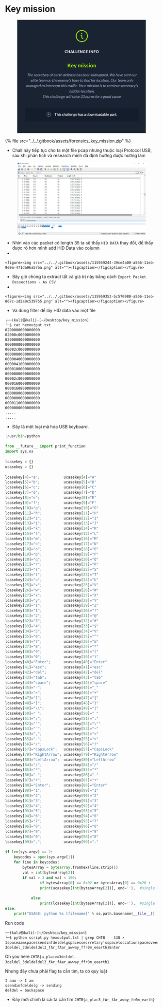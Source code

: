 # Key mission

<figure><img src="../../.gitbook/assets/115967032-8a3faa80-a55a-11eb-9e93-bc91371bdad1.png" alt=""><figcaption></figcaption></figure>

{% file src="../../.gitbook/assets/forensics_key_mission.zip" %}

* Chall này tiếp tục cho ta một file pcap nhưng thuộc loại Protocol USB, sau khi phân tích và research mình đã định hướng được hướng làm

<figure><img src="../../.gitbook/assets/115969171-db08d080-a565-11eb-8491-20c4b7a35439.png" alt=""><figcaption></figcaption></figure>

* Nhìn vào các packet có length 35 ta sẽ thấy `HID DATA` thay đổi, để thấy được rõ hơn mình add HID Data vào column
*

    <figure><img src="../../.gitbook/assets/115969244-39ce4a00-a566-11eb-9e9a-471da96a57ba.png" alt=""><figcaption></figcaption></figure>
* Bây giờ chúng ta extract tất cả giá trị này bằng cách `Export Packet Dessections - As CSV`
*

    <figure><img src="../../.gitbook/assets/115969353-bc570980-a566-11eb-867c-1d2a0c539755.png" alt=""><figcaption></figcaption></figure>
* Và dùng filter để lấy HID data vào một file

```
┌──(kali㉿kali)-[~/Desktop/key_mission]
└─$ cat hexoutput.txt      
0200000000000000
02000c0000000000
0200000000000000
0000000000000000
00002c0000000000
0000000000000000
0000040000000000
0000041000000000
0000100000000000
0000000000000000
00002c0000000000
0000160000000000
0000160800000000
0000080000000000
0000000000000000
0000110000000000
0000000000000000
.....
.....
```

* Đây là một loại mã hóa USB keyboard.

```python
!/usr/bin/python

from __future__ import print_function
import sys,os

lcasekey = {}
ucasekey = {}

lcasekey[4]="a";           ucasekey[4]="A"
lcasekey[5]="b";           ucasekey[5]="B"
lcasekey[6]="c";           ucasekey[6]="C"
lcasekey[7]="d";           ucasekey[7]="D"
lcasekey[8]="e";           ucasekey[8]="E"
lcasekey[9]="f";           ucasekey[9]="F"
lcasekey[10]="g";          ucasekey[10]="G"
lcasekey[11]="h";          ucasekey[11]="H"
lcasekey[12]="i";          ucasekey[12]="I"
lcasekey[13]="j";          ucasekey[13]="J"
lcasekey[14]="k";          ucasekey[14]="K"
lcasekey[15]="l";          ucasekey[15]="L"
lcasekey[16]="m";          ucasekey[16]="M"
lcasekey[17]="n";          ucasekey[17]="N"
lcasekey[18]="o";          ucasekey[18]="O"
lcasekey[19]="p";          ucasekey[19]="P"
lcasekey[20]="q";          ucasekey[20]="Q"
lcasekey[21]="r";          ucasekey[21]="R"
lcasekey[22]="s";          ucasekey[22]="S"
lcasekey[23]="t";          ucasekey[23]="T"
lcasekey[24]="u";          ucasekey[24]="U"
lcasekey[25]="v";          ucasekey[25]="V"
lcasekey[26]="w";          ucasekey[26]="W"
lcasekey[27]="x";          ucasekey[27]="X"
lcasekey[28]="y";          ucasekey[28]="Y"
lcasekey[29]="z";          ucasekey[29]="Z"
lcasekey[30]="1";          ucasekey[30]="!"
lcasekey[31]="2";          ucasekey[31]="@"
lcasekey[32]="3";          ucasekey[32]="#"
lcasekey[33]="4";          ucasekey[33]="$"
lcasekey[34]="5";          ucasekey[34]="%"
lcasekey[35]="6";          ucasekey[35]="^"
lcasekey[36]="7";          ucasekey[36]="&"
lcasekey[37]="8";          ucasekey[37]="*"
lcasekey[38]="9";          ucasekey[38]="("
lcasekey[39]="0";          ucasekey[39]=")"
lcasekey[40]="Enter";      ucasekey[40]="Enter"
lcasekey[41]="esc";        ucasekey[41]="esc"
lcasekey[42]="del";        ucasekey[42]="del"
lcasekey[43]="tab";        ucasekey[43]="tab"
lcasekey[44]="space";      ucasekey[44]="space"
lcasekey[45]="-";          ucasekey[45]="_"
lcasekey[46]="=";          ucasekey[46]="+"
lcasekey[47]="[";          ucasekey[47]="{"
lcasekey[48]="]";          ucasekey[48]="}"
lcasekey[49]="\\";         ucasekey[49]="|"
lcasekey[50]=" ";          ucasekey[50]=" "
lcasekey[51]=";";          ucasekey[51]=":"
lcasekey[52]="'";          ucasekey[52]="\""
lcasekey[53]="`";          ucasekey[53]="~"
lcasekey[54]=",";          ucasekey[54]="<"
lcasekey[55]=".";          ucasekey[55]=">"
lcasekey[56]="/";          ucasekey[56]="?"
lcasekey[57]="CapsLock";   ucasekey[57]="CapsLock"
lcasekey[79]="RightArrow"; ucasekey[79]="RightArrow"
lcasekey[80]="LeftArrow";  ucasekey[80]="LeftArrow"
lcasekey[84]="/";          ucasekey[84]="/"
lcasekey[85]="*";          ucasekey[85]="*"
lcasekey[86]="-";          ucasekey[86]="-"
lcasekey[87]="+";          ucasekey[87]="+"
lcasekey[88]="Enter";      ucasekey[88]="Enter"
lcasekey[89]="1";          ucasekey[89]="1"
lcasekey[90]="2";          ucasekey[90]="2"
lcasekey[91]="3";          ucasekey[91]="3"
lcasekey[92]="4";          ucasekey[92]="4"
lcasekey[93]="5";          ucasekey[93]="5"
lcasekey[94]="6";          ucasekey[94]="6"
lcasekey[95]="7";          ucasekey[95]="7"
lcasekey[96]="8";          ucasekey[96]="8"
lcasekey[97]="9";          ucasekey[97]="9"
lcasekey[98]="0";          ucasekey[98]="0"
lcasekey[99]=".";          ucasekey[99]="."

if len(sys.argv) == 2:
	keycodes = open(sys.argv[1])
	for line in keycodes:
		bytesArray = bytearray.fromhex(line.strip())
		val = int(bytesArray[2])
		if val > 3 and val < 100:
		        if bytesArray[0] == 0x02 or bytesArray[0] == 0x20 :
				print(ucasekey[int(bytesArray[2])], end=''),  #single line output
			    
			else:
				print(lcasekey[int(bytesArray[2])], end=''),  #single line output	
else:
    print("USAGE: python %s [filename]" % os.path.basename(__file__))
```

Run code&#x20;

```
──(kali㉿kali)-[~/Desktop/key_mission]
└─$ python script.py hexoutput.txt | grep CHTB    130 ⨯
Ispaceaamspacessendinfdeldelgspacessecrretary'sspaceloccationspaceoveerspacethisspacetottallyspaceencryptedspacechannelspacetospacemakespacesurrespacenospaceonespaceelssespacewillspacebespaceablespacetospacespacerreeatdeldeldspaceittspaceexcepptspaceofspaceus.spaceTthisspaceinformmaationspaceissspaceconfiddentialspaceandspacemustspacenotspacebespacesharredspacewithspaceanyonespaceelsse.spaceTthespacespacessecrretary'sspacehiddenspacelooccationspaceisspaceCHTB{a_place=3deldel-3deldel_3deldeldel3_fAr_fAar_awway_ffr0m_eearth}Enter
```

Oh you here `CHTB{a_place=3deldel-3deldel_3deldeldel3_fAr_fAar_awway_ffr0m_eearth}`

Nhưng đây chưa phải flag ta cần tìm, ta có quy luật

```
I aam -> I am
ssendinfdeldelg -> sending
deldel = backspace
```

* Đây mới chính là cái ta cần tìm `CHTB{a_plac3_fAr_fAr_away_fr0m_earth}`

